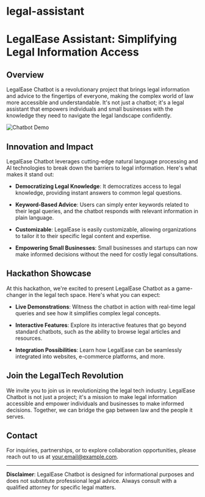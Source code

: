 # legal-assistant
# LegalEase Assistant: Simplifying Legal Information Access

## Overview

LegalEase Chatbot is a revolutionary project that brings legal information and advice to the fingertips of everyone, making the complex world of law more accessible and understandable. It's not just a chatbot; it's a legal assistant that empowers individuals and small businesses with the knowledge they need to navigate the legal landscape confidently.

![Chatbot Demo](link-to-demo-gif-or-image.gif)

## Innovation and Impact

LegalEase Chatbot leverages cutting-edge natural language processing and AI technologies to break down the barriers to legal information. Here's what makes it stand out:

- **Democratizing Legal Knowledge**: It democratizes access to legal knowledge, providing instant answers to common legal questions.

- **Keyword-Based Advice**: Users can simply enter keywords related to their legal queries, and the chatbot responds with relevant information in plain language.

- **Customizable**: LegalEase is easily customizable, allowing organizations to tailor it to their specific legal content and expertise.

- **Empowering Small Businesses**: Small businesses and startups can now make informed decisions without the need for costly legal consultations.

## Hackathon Showcase

At this hackathon, we're excited to present LegalEase Chatbot as a game-changer in the legal tech space. Here's what you can expect:

- **Live Demonstrations**: Witness the chatbot in action with real-time legal queries and see how it simplifies complex legal concepts.

- **Interactive Features**: Explore its interactive features that go beyond standard chatbots, such as the ability to browse legal articles and resources.

- **Integration Possibilities**: Learn how LegalEase can be seamlessly integrated into websites, e-commerce platforms, and more.

## Join the LegalTech Revolution

We invite you to join us in revolutionizing the legal tech industry. LegalEase Chatbot is not just a project; it's a mission to make legal information accessible and empower individuals and businesses to make informed decisions. Together, we can bridge the gap between law and the people it serves.

## Contact

For inquiries, partnerships, or to explore collaboration opportunities, please reach out to us at [your.email@example.com](mailto:your.email@example.com).

---

**Disclaimer**: LegalEase Chatbot is designed for informational purposes and does not substitute professional legal advice. Always consult with a qualified attorney for specific legal matters.
